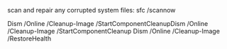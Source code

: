 scan and repair any corrupted system files:
sfc /scannow


Dism /Online /Cleanup-Image /StartComponentCleanupDism /Online /Cleanup-Image /StartComponentCleanup
Dism /Online /Cleanup-Image /RestoreHealth
